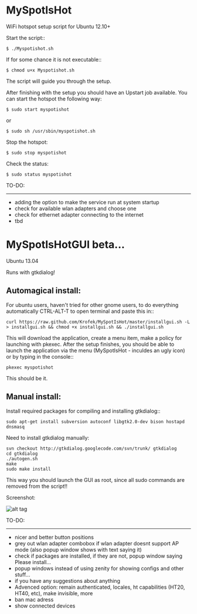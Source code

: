 MySpotIsHot
===========

WiFi hotspot setup script for Ubuntu 12.10+

Start the script::
	
	$ ./Myspotishot.sh

If for some chance it is not executable::

	$ chmod u+x Myspotishot.sh

The script will guide you through the setup.

After finishing with the setup you should have an Upstart job available.
You can start the hotspot the following way:
	
	$ sudo start myspotishot

or

	$ sudo sh /usr/sbin/myspotishot.sh

Stop the hotspot:

	$ sudo stop myspotishot

Check the status:

	$ sudo status myspotishot

TO-DO:
______

* adding the option to make the service run at system startup
* check for available wlan adapters and choose one
* check for ethernet adapter connecting to the internet
* tbd

MySpotIsHotGUI beta...
==========================
Ubuntu 13.04

Runs with gtkdialog!

Automagical install:
--------------------

For ubuntu users, haven't tried for other gnome users, to do everything automatically CTRL-ALT-T to open terminal and paste this in::

	curl https://raw.github.com/Krofek/MySpotIsHot/master/installgui.sh -L > installgui.sh && chmod +x installgui.sh && ./installgui.sh

This will download the application, create a menu item, make a policy for launching with pkexec. After the setup finishes,
you should be able to launch the application via the menu (MySpotIsHot - inculdes an ugly icon) or by typing in the console::

	pkexec myspotishot

This should be it.


Manual install:
---------------

Install required packages for compiling and installing gtkdialog::

	sudo apt-get install subversion autoconf libgtk2.0-dev bison hostapd dnsmasq

Need to install gtkdialog manually:

	svn checkout http://gtkdialog.googlecode.com/svn/trunk/ gtkdialog
	cd gtkdialog
	./autogen.sh
	make
	sudo make install
	
This way you should launch the GUI as root, since all sudo commands are removed from the script!!

Screenshot:

![alt tag](https://raw.github.com/Krofek/MySpotIsHot/master/myspotishotgui.png)

TO-DO:
______

* nicer and better button positions
* grey out wlan adapter combobox if wlan adapter doesnt support AP mode (also popup window shows with text saying it)
* check if packages are installed, if they are not, popup window saying Please install...
* popup windows instead of using zenity for showing configs and other stuff...
* if you have any suggestions about anything
* Advenced option: remain authenticated, locales, ht capabilities (HT20, HT40, etc), make invisible, more
* ban mac adress
* show connected devices
